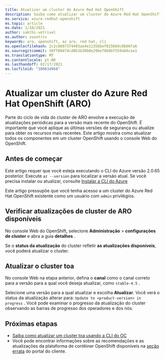 ```yaml
---
title: Atualizar um cluster do Azure Red Hat OpenShift
description: Saiba como atualizar um cluster do Azure Red Hat OpenShift que executa o OpenShift 4
ms.service: azure-redhat-openshift
ms.topic: article
ms.date: 1/10/2021
author: sakthi-vetrivel
ms.author: suvetriv
keywords: aro, openshift, az aro, red hat, cli
ms.openlocfilehash: 2c2c8607374493aa4e1135bbef0156b9c0b66fa6
ms.sourcegitcommit: 58ff80474cd8b3b30b0e29be78b8bf559ab0caa1
ms.translationtype: MT
ms.contentlocale: pt-BR
ms.lasthandoff: 02/17/2021
ms.locfileid: "100634968"
---
```

# <a name="upgrade-an-azure-red-hat-openshift-aro-cluster"></a>Atualizar um cluster do Azure Red Hat OpenShift (ARO)

Parte do ciclo de vida do cluster de ARO envolve a execução de atualizações periódicas para a versão mais recente do OpenShift. É importante que você aplique as últimas versões de segurança ou atualize para obter os recursos mais recentes. Este artigo mostra como atualizar todos os componentes em um cluster OpenShift usando o console Web do OpenShift.

## <a name="before-you-begin"></a>Antes de começar

Este artigo requer que você esteja executando o CLI do Azure versão 2.0.65 posterior. Execute `az --version` para localizar a versão atual. Se você precisa instalar ou atualizar, consulte [Instalar a CLI do Azure](https://docs.microsoft.com/cli/azure/install-azure-cli)

Este artigo pressupõe que você tenha acesso a um cluster do Azure Red Hat OpenShift existente como um usuário com `admin` privilégios.

## <a name="check-for-available-aro-cluster-upgrades"></a>Verificar atualizações de cluster de ARO disponíveis

No console Web do OpenShift, selecione **Administração**  >  **configurações de cluster** e abra a guia **detalhes** .

Se o **status da atualização** do cluster refletir **as atualizações disponíveis**, você poderá atualizar o cluster.

## <a name="upgrade-your-aro-cluster"></a>Atualizar o cluster toa

No console Web na etapa anterior, defina o **canal** como o canal correto para a versão para a qual você deseja atualizar, como `stable-4.5` .

Selecione uma versão para a qual atualizar e escolha **Atualizar**. Você verá o status da atualização alterar para: `Update to <product-version> in progress` . Você pode examinar o progresso da atualização do cluster observando as barras de progresso dos operadores e dos nós.

## <a name="next-steps"></a>Próximas etapas
- [Saiba como atualizar um cluster toa usando a CLI do OC](https://docs.openshift.com/container-platform/4.6/updating/updating-cluster-between-minor.html)
- Você pode encontrar informações sobre as recomendações e as atualizações da plataforma de contêiner OpenShift disponíveis na [seção errata](https://access.redhat.com/downloads/content/290/ver=4.6/rhel---8/4.6.0/x86_64/product-errata) do portal do cliente.
  
